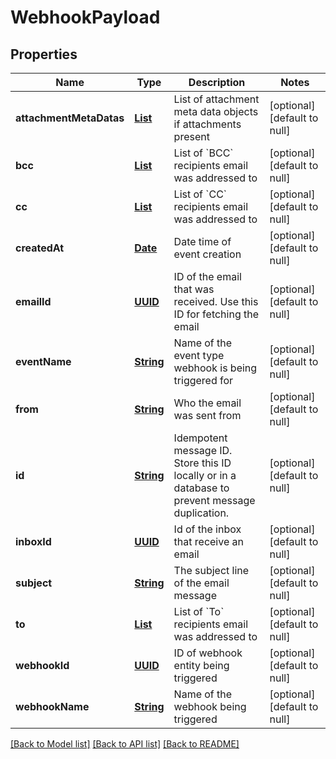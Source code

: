 # WebhookPayload
## Properties

Name | Type | Description | Notes
------------ | ------------- | ------------- | -------------
**attachmentMetaDatas** | [**List**](AttachmentMetaData) | List of attachment meta data objects if attachments present | [optional] [default to null]
**bcc** | [**List**](string) | List of &#x60;BCC&#x60; recipients email was addressed to | [optional] [default to null]
**cc** | [**List**](string) | List of &#x60;CC&#x60; recipients email was addressed to | [optional] [default to null]
**createdAt** | [**Date**](DateTime) | Date time of event creation | [optional] [default to null]
**emailId** | [**UUID**](UUID) | ID of the email that was received. Use this ID for fetching the email | [optional] [default to null]
**eventName** | [**String**](string) | Name of the event type webhook is being triggered for | [optional] [default to null]
**from** | [**String**](string) | Who the email was sent from | [optional] [default to null]
**id** | [**String**](string) | Idempotent message ID. Store this ID locally or in a database to prevent message duplication. | [optional] [default to null]
**inboxId** | [**UUID**](UUID) | Id of the inbox that receive an email | [optional] [default to null]
**subject** | [**String**](string) | The subject line of the email message | [optional] [default to null]
**to** | [**List**](string) | List of &#x60;To&#x60; recipients email was addressed to | [optional] [default to null]
**webhookId** | [**UUID**](UUID) | ID of webhook entity being triggered | [optional] [default to null]
**webhookName** | [**String**](string) | Name of the webhook being triggered | [optional] [default to null]

[[Back to Model list]](../README#documentation-for-models) [[Back to API list]](../README#documentation-for-api-endpoints) [[Back to README]](../README)

